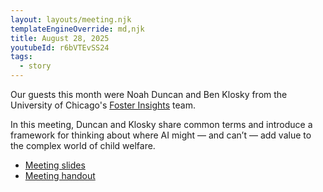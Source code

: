 ```yaml
---
layout: layouts/meeting.njk
templateEngineOverride: md,njk
title: August 28, 2025
youtubeId: r6bVTEvSS24
tags:
  - story
---
```

Our guests this month were Noah Duncan and Ben Klosky from the University of Chicago's [Foster Insights](https://www.fosterinsights.org/) team.

In this meeting, Duncan and Klosky share common terms and introduce a framework for thinking about where AI might — and can’t — add value to the complex world of child welfare.

* [Meeting slides](https://drive.google.com/file/d/17Gvs4UqLnWjkJtfF57omZDSHfdgRWjdb/view)
* [Meeting handout](https://drive.google.com/file/d/1_zirSq4epYrRZItY7Ztk3KtdWOZNP7zi/view)
